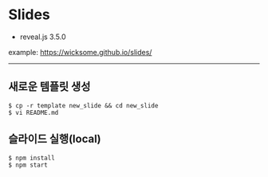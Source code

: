 # Slides 

- reveal.js 3.5.0

example: https://wicksome.github.io/slides/

---

## 새로운 템플릿 생성

```
$ cp -r template new_slide && cd new_slide
$ vi README.md
```
## 슬라이드 실행(local)

```
$ npm install
$ npm start
```
